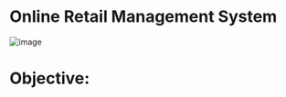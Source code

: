 # Online Retail Management System


![image](https://user-images.githubusercontent.com/91214809/193126517-1ddaed66-beb2-4fcb-8921-50b206079610.png)

# Objective:
